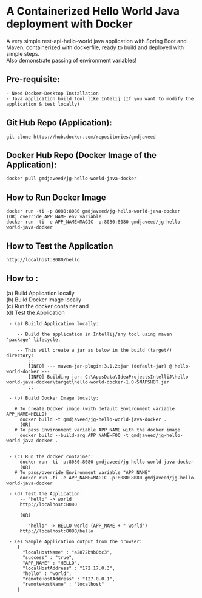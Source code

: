 # A Containerized Hello World Java deployment with Docker

A very simple rest-api-hello-world java application with Spring Boot and Maven, containerized with dockerfile, ready to build and deployed with simple steps.\
Also demonstrate passing of environment variables!

## Pre-requisite:
```
- Need Docker-Desktop Installation
- Java application build tool like Intelij (If you want to modify the application & test locally)
```


## Git Hub Repo (Application):
``` 
git clone https://hub.docker.com/repositories/gmdjaveed 
```

## Docker Hub Repo (Docker Image of the Application):
```
docker pull gmdjaveed/jg-hello-world-java-docker
```

## How to Run Docker Image
```
docker run -ti -p 8080:8080 gmdjaveed/jg-hello-world-java-docker
(OR) override APP_NAME env variable
docker run -ti -e APP_NAME=MAGIC -p:8080:8080 gmdjaveed/jg-hello-world-java-docker
```

## How to Test the Application
```
http://localhost:8080/hello
```

## How to :
(a) Build Application locally \
(b) Build Docker Image locally \
(c) Run the docker container and \
(d) Test the Application

```
 - (a) Buiild Application locally: 
  
    -- Build the application in Intellij/any tool using maven "package" lifecycle.
  
    -- This will create a jar as below in the build (target/) directory:
        :::
        [INFO] --- maven-jar-plugin:3.1.2:jar (default-jar) @ hello-world-docker ---
        [INFO] Building jar: C:\AppsData\IdeaProjectsIntelliJ\hello-world-java-docker\target\hello-world-docker-1.0-SNAPSHOT.jar
        ::

 - (b) Build Docker Image locally:
   
   # To create Docker image (with default Environment variable APP_NAME=HELLO)
     docker build -t gmdjaveed/jg-hello-world-java-docker .
     (OR)
   # To pass Environment variable APP_NAME with the docker image
     docker build --build-arg APP_NAME=FOO -t gmdjaveed/jg-hello-world-java-docker .

 
 - (c) Run the docker container:
     docker run -ti -p:8080:8080 gmdjaveed/jg-hello-world-java-docker
     (OR)
   # To pass/override Environment variable "APP_NAME"
     docker run -ti -e APP_NAME=MAGIC -p:8080:8080 gmdjaveed/jg-hello-world-java-docker   

 - (d) Test the Application:
     -- "hello" -> world
     http://localhost:8080
     
     (OR)
     
     -- "hello" -> HELLO world (APP_NAME + " world")
     http://localhost:8080/hello
   
 - (e) Sample Application output from the browser:  
    {
      "localHostName" : "a2872b9b0bc3",
      "success" : "true",
      "APP_NAME" : "HELLO",
      "localHostAddress" : "172.17.0.3",
      "hello" : "world",
      "remoteHostAddress" : "127.0.0.1",
      "remoteHostName" : "localhost"
    }
```